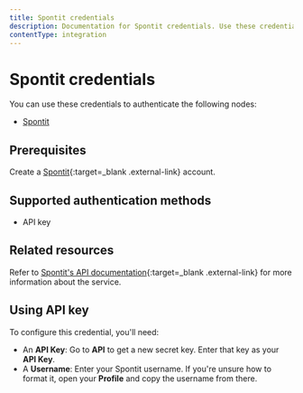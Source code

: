 ```yaml
---
title: Spontit credentials
description: Documentation for Spontit credentials. Use these credentials to authenticate Spontit in n8n, a workflow automation platform.
contentType: integration
---
```


# Spontit credentials

You can use these credentials to authenticate the following nodes:

- [Spontit](/integrations/builtin/app-nodes/n8n-nodes-base.spontit/)

## Prerequisites

Create a [Spontit](https://www.spontit.com/){:target=_blank .external-link} account.

## Supported authentication methods

- API key

## Related resources

Refer to [Spontit's API documentation](https://api.spontit.com/){:target=_blank .external-link} for more information about the service.

## Using API key

To configure this credential, you'll need:

- An **API Key**: Go to **API** to get a new secret key. Enter that key as your **API Key**.
- A **Username**: Enter your Spontit username. If you're unsure how to format it, open your **Profile** and copy the username from there.

